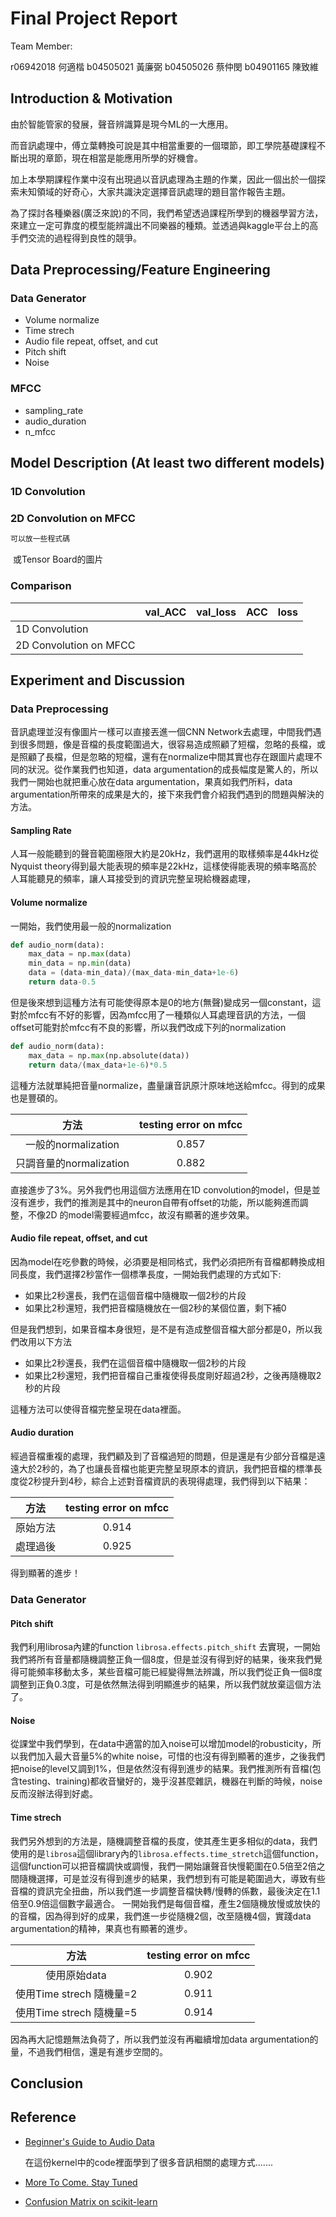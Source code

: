 # Final Project Report

Team Member:

r06942018 何適楷  b04505021 黃廉弼 b04505026 蔡仲閔 b04901165 陳致維

## Introduction & Motivation 

由於智能管家的發展，聲音辨識算是現今ML的一大應用。

而音訊處理中，傅立葉轉換可說是其中相當重要的一個環節，即工學院基礎課程不斷出現的章節，現在相當是能應用所學的好機會。

加上本學期課程作業中沒有出現過以音訊處理為主題的作業，因此一個出於一個探索未知領域的好奇心，大家共識決定選擇音訊處理的題目當作報告主題。

為了探討各種樂器(廣泛來說)的不同，我們希望透過課程所學到的機器學習方法，來建立一定可靠度的模型能辨識出不同樂器的種類。並透過與kaggle平台上的高手們交流的過程得到良性的競爭。

## Data Preprocessing/Feature Engineering 

### Data Generator
* Volume normalize
* Time strech
* Audio file repeat, offset, and cut
* Pitch shift
* Noise

### MFCC
* sampling_rate
* audio_duration
* n_mfcc


## Model Description (At least two different models)

### 1D Convolution

### 2D Convolution on MFCC

```python
可以放一些程式碼
```



![]() 或Tensor Board的圖片

### Comparison

|                        | val_ACC | val_loss | ACC  | loss |
| ---------------------- | ------- | -------- | ---- | ---- |
| 1D Convolution         |         |          |      |      |
| 2D Convolution on MFCC |         |          |      |      |

## Experiment and Discussion
### Data Preprocessing
音訊處理並沒有像圖片一樣可以直接丟進一個CNN Network去處理，中間我們遇到很多問題，像是音檔的長度範圍過大，很容易造成照顧了短檔，忽略的長檔，或是照顧了長檔，但是忽略的短檔，還有在normalize中間其實也存在跟圖片處理不同的狀況。從作業我們也知道，data argumentation的成長幅度是驚人的，所以我們一開始也就把重心放在data argumentation，果真如我們所料，data argumentation所帶來的成果是大的，接下來我們會介紹我們遇到的問題與解決的方法。
#### Sampling Rate
人耳一般能聽到的聲音範圍極限大約是20kHz，我們選用的取樣頻率是44kHz從Nyquist theory得到最大能表現的頻率是22kHz，這樣使得能表現的頻率略高於人耳能聽見的頻率，讓人耳接受到的資訊完整呈現給機器處理，
#### Volume normalize
一開始，我們使用最一般的normalization
```python
def audio_norm(data):
    max_data = np.max(data)
    min_data = np.min(data)
    data = (data-min_data)/(max_data-min_data+1e-6)
    return data-0.5
```
但是後來想到這種方法有可能使得原本是0的地方(無聲)變成另一個constant，這對於mfcc有不好的影響，因為mfcc用了一種類似人耳處理音訊的方法，一個offset可能對於mfcc有不良的影響，所以我們改成下列的normalization
```python
def audio_norm(data):
    max_data = np.max(np.absolute(data))
    return data/(max_data+1e-6)*0.5
```
這種方法就單純把音量normalize，盡量讓音訊原汁原味地送給mfcc。得到的成果也是豐碩的。

| 方法 | testing error on mfcc |
| :-------: | :-----: |
| 一般的normalization | 0.857 |
| 只調音量的normalization | 0.882 |

直接進步了3%。另外我們也用這個方法應用在1D convolution的model，但是並沒有進步，我們的推測是其中的neuron自帶有offset的功能，所以能夠進而調整，不像2D 的model需要經過mfcc，故沒有顯著的進步效果。
#### Audio file repeat, offset, and cut
因為model在吃參數的時候，必須要是相同格式，我們必須把所有音檔都轉換成相同長度，我們選擇2秒當作一個標準長度，一開始我們處理的方式如下:

* 如果比2秒還長，我們在這個音檔中隨機取一個2秒的片段
* 如果比2秒還短，我們把音檔隨機放在一個2秒的某個位置，剩下補0

但是我們想到，如果音檔本身很短，是不是有造成整個音檔大部分都是0，所以我們改用以下方法

* 如果比2秒還長，我們在這個音檔中隨機取一個2秒的片段
* 如果比2秒還短，我們把音檔自己重複使得長度剛好超過2秒，之後再隨機取2秒的片段

這種方法可以使得音檔完整呈現在data裡面。

#### Audio duration
經過音檔重複的處理，我們顧及到了音檔過短的問題，但是還是有少部分音檔是遠遠大於2秒的，為了也讓長音檔也能更完整呈現原本的資訊，我們把音檔的標準長度從2秒提升到4秒，綜合上述對音檔資訊的表現得處理，我們得到以下結果：

| 方法 | testing error on mfcc |
| :-------: | :-----: |
| 原始方法 | 0.914 |
| 處理過後 | 0.925 |

得到顯著的進步！

### Data Generator
#### Pitch shift
我們利用librosa內建的function `librosa.effects.pitch_shift` 去實現，一開始我們將所有音量都隨機調整正負一個8度，但是並沒有得到好的結果，後來我們覺得可能頻率移動太多，某些音檔可能已經變得無法辨識，所以我們從正負一個8度調整到正負0.3度，可是依然無法得到明顯進步的結果，所以我們就放棄這個方法了。
#### Noise
從課堂中我們學到，在data中適當的加入noise可以增加model的robusticity，所以我們加入最大音量5%的white noise，可惜的也沒有得到顯著的進步，之後我們把noise的level又調到1%，但是依然沒有得到進步的結果。我們推測所有音檔(包含testing、training)都收音蠻好的，幾乎沒甚麼雜訊，機器在判斷的時候，noise反而沒辦法得到好處。
#### Time strech
我們另外想到的方法是，隨機調整音檔的長度，使其產生更多相似的data，我們使用的是`librosa`這個library內的`librosa.effects.time_stretch`這個function，這個function可以把音檔調快或調慢，我們一開始讓聲音快慢範圍在0.5倍至2倍之間隨機選擇，可是並沒有得到進步的結果，我們想到有可能是範圍過大，導致有些音檔的資訊完全扭曲，所以我們進一步調整音檔快轉/慢轉的係數，最後決定在1.1倍至0.9倍這個數字最適合。
一開始我們是每個音檔，產生2個隨機放慢或放快的的音檔，因為得到好的成果，我們進一步從隨機2個，改至隨機4個，實踐data argumentation的精神，果真也有顯著的進步。

| 方法 | testing error on mfcc |
| :-------: | :-----: |
| 使用原始data | 0.902 |
| 使用Time strech 隨機量=2 | 0.911 |
| 使用Time strech 隨機量=5 | 0.914 |

因為再大記憶題無法負荷了，所以我們並沒有再繼續增加data argumentation的量，不過我們相信，還是有進步空間的。

## Conclusion

## Reference

- [Beginner's Guide to Audio Data](https://www.kaggle.com/fizzbuzz/beginner-s-guide-to-audio-data)

  在這份kernel中的code裡面學到了很多音訊相關的處理方式.......

- [More To Come. Stay Tuned](https://www.kaggle.com/codename007/a-very-extensive-freesound-exploratory-analysis)

- [Confusion Matrix on scikit-learn](http://scikit-learn.org/stable/auto_examples/model_selection/plot_confusion_matrix.html)

  ​
